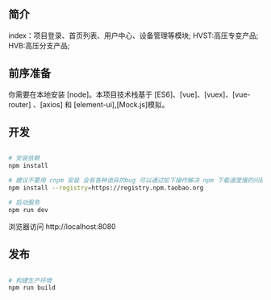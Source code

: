 ## 简介
index：项目登录、首页列表、用户中心、设备管理等模块;
HVST:高压专变产品;
HVB:高压分支产品;

## 前序准备
你需要在本地安装 [node]。本项目技术栈基于 [ES6]、[vue]、[vuex]、[vue-router] 、[axios] 和 [element-ui],[Mock.js]模拟。

## 开发
```bash

# 安装依赖
npm install

# 建议不要用 cnpm 安装 会有各种诡异的bug 可以通过如下操作解决 npm 下载速度慢的问题
npm install --registry=https://registry.npm.taobao.org

# 启动服务
npm run dev
```

浏览器访问 http://localhost:8080

## 发布
```bash

# 构建生产环境
npm run build
```

